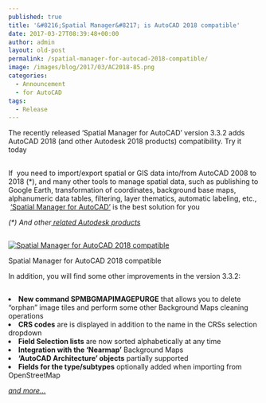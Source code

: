 ```yaml
---
published: true
title: '&#8216;Spatial Manager&#8217; is AutoCAD 2018 compatible'
date: 2017-03-27T08:39:48+00:00
author: admin
layout: old-post
permalink: /spatial-manager-for-autocad-2018-compatible/
image: /images/blog/2017/03/AC2018-85.png
categories:
  - Announcement
  - for AutoCAD
tags:
  - Release
---
```

<p>
  <span lang="en">The recently released &#8216;Spatial Manager for AutoCAD&#8217; version 3.3.2 adds AutoCAD 2018 (and other Autodesk 2018 products) compatibility. Try it today</span>
</p>

<!--more-->

## 

<p>
  If  you need to import/export spatial or GIS data into/from AutoCAD 2008 to 2018 (*), and many other tools to manage spatial data, such as publishing to Google Earth, transformation of coordinates, background base maps, alphanumeric data tables, filtering, layer thematics, automatic labeling, etc.,  <a href="http://www.spatialmanager.com/spm-forautocad/" target="_blank" rel="nofollow">&#8216;Spatial Manager for AutoCAD&#8217;</a> is the best solution for you
</p>

<p>
  <em>(*) And other<a href="http://wiki.spatialmanager.com/index.php/Spatial_Manager%E2%84%A2_for_AutoCAD_-_FAQs:_Compatible_AutoCAD_applications" target="_blank" rel="nofollow"> related Autodesk products</a></em>
</p>

<h2>
</h2>

<div>
  <a href="/images/blog/2017/03/SPM-AutoCAD-2018-3.png" target="_blank" rel="nofollow"><img src="/images/blog/2017/03/SPM-AutoCAD-2018-3-1024x576.png" alt="Spatial Manager for AutoCAD 2018 compatible" width="625" height="352" srcset="/images/blog/2017/03/SPM-AutoCAD-2018-3-1024x576.png 1024w, /images/blog/2017/03/SPM-AutoCAD-2018-3-300x169.png 300w, /images/blog/2017/03/SPM-AutoCAD-2018-3-768x432.png 768w, /images/blog/2017/03/SPM-AutoCAD-2018-3-624x351.png 624w, /images/blog/2017/03/SPM-AutoCAD-2018-3.png 1280w" sizes="(max-width: 625px) 100vw, 625px" /></a>
  
  <p>
    Spatial Manager for AutoCAD 2018 compatible
  </p>
</div>

<p>
  In addition, you will find some other improvements in the version 3.3.2:
</p>

<h2>
</h2>

<li>
  <strong>New command SPMBGMAPIMAGEPURGE</strong> that allows you to delete &#8220;orphan&#8221; image tiles and perform some other Background Maps cleaning operations
</li>
<li>
  <strong>CRS codes</strong> are is displayed in addition to the name in the CRSs selection dropdown
</li>
<li>
  <strong>Field Selection lists</strong> are now sorted alphabetically at any time
</li>
<li>
  <strong>Integration with the &#8216;Nearmap&#8217;</strong> Background Maps
</li>
<li>
  <strong>&#8216;AutoCAD Architecture&#8217; objects</strong> partially supported
</li>
<li>
  <strong>Fields for the type/subtypes</strong> optionally added when importing from OpenStreetMap
</li>

<a href="http://wiki.spatialmanager.com/index.php/Spatial_Manager%E2%84%A2_for_AutoCAD_Changelog" target="_blank" rel="nofollow"><em>and more&#8230;</em></a>